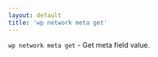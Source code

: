```yaml
---
layout: default
title: 'wp network meta get'
---
```


`wp network meta get` - Get meta field value.



